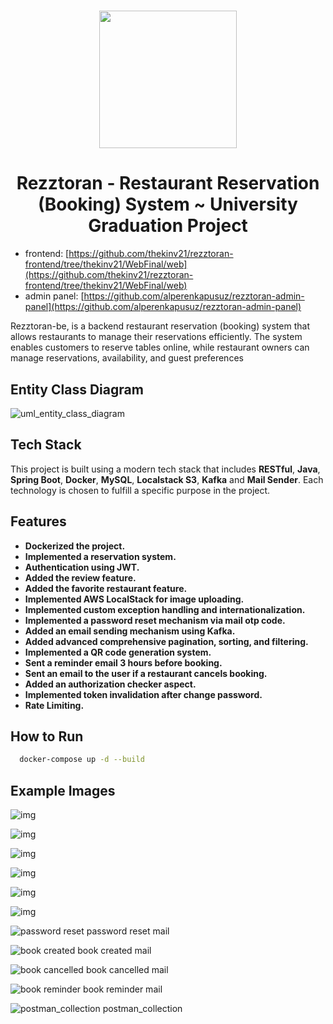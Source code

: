 <h1 align="center">
  <img src="./images/rezztoran_logo.png" width="220"/>
</h1>

<h1 align="center">
  Rezztoran - Restaurant Reservation (Booking) System ~ University Graduation Project
</h1>

- frontend: [https://github.com/thekinv21/rezztoran-frontend/tree/thekinv21/WebFinal/web](https://github.com/thekinv21/rezztoran-frontend/tree/thekinv21/WebFinal/web)
- admin panel: [https://github.com/alperenkapusuz/rezztoran-admin-panel](https://github.com/alperenkapusuz/rezztoran-admin-panel)

Rezztoran-be, is a backend restaurant reservation (booking) system that allows restaurants to manage their reservations efficiently. The system enables customers to reserve tables online, while restaurant owners can manage reservations, availability, and guest preferences


## Entity Class Diagram

![uml_entity_class_diagram](./images/uml_entity_class_diagram.png)

## Tech Stack


This project is built using a modern tech stack that includes **RESTful**, **Java**, **Spring Boot**, **Docker**, **MySQL**, **Localstack S3**, **Kafka** and **Mail Sender**. Each technology is chosen to fulfill a specific purpose in the project.


## Features

- **Dockerized the project.**
- **Implemented a reservation system.**
- **Authentication using JWT.**
- **Added the review feature.**
- **Added the favorite restaurant feature.**
- **Implemented AWS LocalStack for image uploading.**
- **Implemented custom exception handling and internationalization.**
- **Implemented a password reset mechanism via mail otp code.**
- **Added an email sending mechanism using Kafka.**
- **Added advanced comprehensive pagination, sorting, and filtering.**
- **Implemented a QR code generation system.**
- **Sent a reminder email 3 hours before booking.**
- **Sent an email to the user if a restaurant cancels booking.**
- **Added an authorization checker aspect.**
- **Implemented token invalidation after change password.**
- **Rate Limiting.**


## How to Run

```bash
  docker-compose up -d --build
```

## Example Images

![img](./images/fe1.png)

![img](./images/fe2.png)

![img](./images/fe3.png)

![img](./images/fe4.png)

![img](./images/fe5.png)

![img](./images/fe6.png)

![password reset](./images/password_reset.png)
password reset mail

![book created](./images/book_created.jpg)
book created mail

![book cancelled](./images/book_cancelled.jpg)
book cancelled mail

![book reminder](./images/book_reminder.jpg)
book reminder mail


![postman_collection](./images/postman_collection.jpg)
postman_collection


